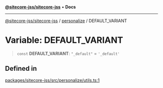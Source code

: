 [**@sitecore-jss/sitecore-jss**](../../README.md) • **Docs**

***

[@sitecore-jss/sitecore-jss](../../README.md) / [personalize](../README.md) / DEFAULT\_VARIANT

# Variable: DEFAULT\_VARIANT

> `const` **DEFAULT\_VARIANT**: `"_default"` = `'_default'`

## Defined in

[packages/sitecore-jss/src/personalize/utils.ts:1](https://github.com/Sitecore/jss/blob/f73438462e859a2e4056c173073deed1d51387b8/packages/sitecore-jss/src/personalize/utils.ts#L1)
